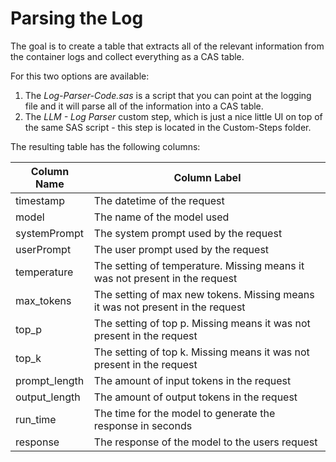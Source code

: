 # Parsing the Log

The goal is to create a table that extracts all of the relevant information from the container logs and collect everything as a CAS table.

For this two options are available:
1. The *Log-Parser-Code.sas* is a script that you can point at the logging file and it will parse all of the information into a CAS table.
2. The *LLM - Log Parser* custom step, which is just a nice little UI on top of the same SAS script - this step is located in the Custom-Steps folder.

The resulting table has the following columns:

| Column Name   | Column Label                                                 |
| ------------- | ------------------------------------------------------------ |
| timestamp     | The datetime of the request                                  |
| model         | The name of the model used                                   |
| systemPrompt  | The system prompt used by the request                        |
| userPrompt    | The user prompt used by the request                          |
| temperature   | The setting of temperature. Missing means it was not present in the request |
| max_tokens    | The setting of max new tokens. Missing means it was not present in the request |
| top_p         | The setting of top p. Missing means it was not present in the request |
| top_k         | The setting of top k. Missing means it was not present in the request |
| prompt_length | The amount of input tokens in the request                    |
| output_length | The amount of output tokens in the request                   |
| run_time      | The time for the model to generate the response in seconds   |
| response      | The response of the model to the users request               |
